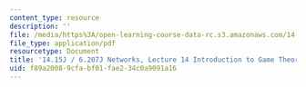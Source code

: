 ```yaml
---
content_type: resource
description: ''
file: /media/https%3A/open-learning-course-data-rc.s3.amazonaws.com/14-15j-networks-spring-2018/f89a20089cfabf01fae234c0a9091a16_MIT14_15JS18_lec14.pdf
file_type: application/pdf
resourcetype: Document
title: '14.15J / 6.207J Networks, Lecture 14 Introduction to Game Theory: Part 2'
uid: f89a2008-9cfa-bf01-fae2-34c0a9091a16
---
```

